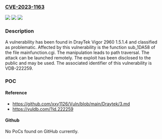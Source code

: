 ### [CVE-2023-1163](https://cve.mitre.org/cgi-bin/cvename.cgi?name=CVE-2023-1163)
![](https://img.shields.io/static/v1?label=Product&message=Vigor%202960&color=blue)
![](https://img.shields.io/static/v1?label=Version&message=%3D%201.5.1.4%20&color=brighgreen)
![](https://img.shields.io/static/v1?label=Vulnerability&message=CWE-22%20Path%20Traversal&color=brighgreen)

### Description

A vulnerability has been found in DrayTek Vigor 2960 1.5.1.4 and classified as problematic. Affected by this vulnerability is the function sub_1DA58 of the file mainfunction.cgi. The manipulation leads to path traversal. The attack can be launched remotely. The exploit has been disclosed to the public and may be used. The associated identifier of this vulnerability is VDB-222259.

### POC

#### Reference
- https://github.com/xxy1126/Vuln/blob/main/Draytek/3.md
- https://vuldb.com/?id.222259

#### Github
No PoCs found on GitHub currently.

